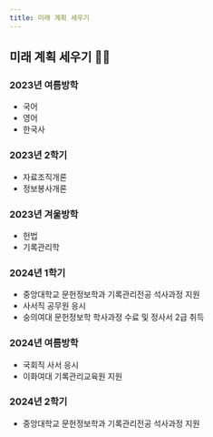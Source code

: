 ```yaml
---
title: 미래 계획 세우기
---
```


## 미래 계획 세우기 ✍🏻
### 2023년 여름방학
- 국어
- 영어
- 한국사
### 2023년 2학기
- 자료조직개론
- 정보봉사개론
### 2023년 겨울방학
- 헌법
- 기록관리학
### 2024년 1학기
- 중앙대학교 문헌정보학과 기록관리전공 석사과정 지원
- 사서직 공무원 응시
- 숭의여대 문헌정보학 학사과정 수료 및 정사서 2급 취득
### 2024년 여름방학
- 국회직 사서 응시
- 이화여대 기록관리교육원 지원
###  2024년 2학기
- 중앙대학교 문헌정보학과 기록관리전공 석사과정 지원
